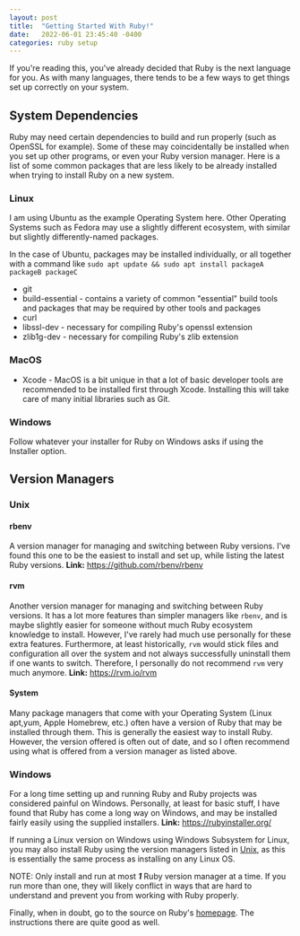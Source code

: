 ```yaml
---
layout: post
title:  "Getting Started With Ruby!"
date:   2022-06-01 23:45:40 -0400
categories: ruby setup
---
```

If you're reading this, you've already decided that Ruby is the next language for you. As with many languages, there tends to be a few ways to get things set up correctly on your system.

## System Dependencies
Ruby may need certain dependencies to build and run properly (such as OpenSSL for example). Some of these may coincidentally be installed when you set up other programs, or even your Ruby version manager. Here is a list of some common packages that are less likely to be already installed when trying to install Ruby on a new system.
### Linux
I am using Ubuntu as the example Operating System here. Other Operating Systems such as Fedora may use a slightly different ecosystem, with similar but slightly differently-named packages.

In the case of Ubuntu, packages may be installed individually, or all together with a command like `sudo apt update && sudo apt install packageA packageB packageC`

- git
- build-essential - contains a variety of common "essential" build tools and packages that may be required by other tools and packages
- curl
- libssl-dev - necessary for compiling Ruby's openssl extension
- zlib1g-dev - necessary for compiling Ruby's zlib extension

### MacOS
- Xcode - MacOS is a bit unique in that a lot of basic developer tools are recommended to be installed first through Xcode. Installing this will take care of many initial libraries such as Git.
### Windows
Follow whatever your installer for Ruby on Windows asks if using the Installer option.

## Version Managers

### Unix

#### rbenv
A version manager for managing and switching between Ruby versions. I've found this one to be the easiest to install and set up, while listing the latest Ruby versions.
**Link:** https://github.com/rbenv/rbenv

#### rvm
Another version manager for managing and switching between Ruby versions. It has a lot more features than simpler managers like `rbenv`, and is maybe slightly easier for someone without much Ruby ecosystem knowledge to install. However, I've rarely had much use personally for these extra features. Furthermore, at least historically, `rvm` would stick files and configuration all over the system and not always successfully uninstall them if one wants to switch. Therefore, I personally do not recommend `rvm` very much anymore. 
**Link:** https://rvm.io/rvm

#### System
Many package managers that come with your Operating System (Linux apt,yum, Apple Homebrew, etc.) often have a version of Ruby that may be installed through them. This is generally the easiest way to install Ruby. However, the version offered is often out of date, and so I often recommend using what is offered from a version manager as listed above.

### Windows
For a long time setting up and running Ruby and Ruby projects was considered painful on Windows. Personally, at least for basic stuff, I have found that Ruby has come a long way on Windows, and may be installed fairly easily using the supplied installers.
**Link:** https://rubyinstaller.org/

If running a Linux version on Windows using Windows Subsystem for Linux, you may also install Ruby using the version managers listed in [Unix](#unix), as this is essentially the same process as installing on any Linux OS.


NOTE: Only install and run at most **_1_** Ruby version manager at a time. If you run more than one, they will likely conflict in ways that are hard to understand and prevent you from working with Ruby properly.


Finally, when in doubt, go to the source on Ruby's [homepage](https://www.ruby-lang.org/en/documentation/installation/). The instructions there are quite good as well.